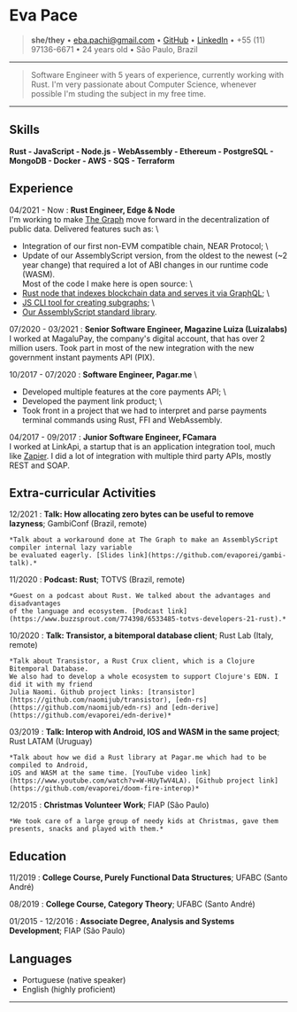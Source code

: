 Eva Pace
============

> **she/they** • <eba.pachi@gmail.com> • [GitHub](https://github.com/evaporei) • [LinkedIn](https://linkedin.com/in/evapace) • +55 (11) 97136-6671 • 24 years old • São Paulo, Brazil

----

> Software Engineer with 5 years of experience, currently working with Rust.
> I'm very passionate about Computer Science,
> whenever possible I'm studing the subject in my free time.

----

Skills
----------------------------------------
**Rust - JavaScript - Node.js - WebAssembly - Ethereum - PostgreSQL - MongoDB - Docker - AWS - SQS - Terraform**

Experience
----------

04/2021 - Now
:   **Rust Engineer, Edge & Node**
\
I'm working to make [The Graph](https://thegraph.com) move forward in the decentralization of public data. Delivered features such as:
\
- Integration of our first non-EVM compatible chain, NEAR Protocol;
\
- Update of our AssemblyScript version, from the oldest to the newest (~2 year change) that required a lot of ABI changes in our runtime code (WASM).
\
Most of the code I make here is open source:
\
- [Rust node that indexes blockchain data and serves it via GraphQL](https://github.com/graphprotocol/graph-node);
\
- [JS CLI tool for creating subgraphs](https://github.com/graphprotocol/graph-cli);
\
- [Our AssemblyScript standard library](https://github.com/graphprotocol/graph-ts).

07/2020 - 03/2021
:   **Senior Software Engineer, Magazine Luiza (Luizalabs)**
\
I worked at MagaluPay, the company's digital account, that has over 2 million users. Took part in most of the new integration with the new government instant payments API (PIX).

10/2017 - 07/2020
:   **Software Engineer, Pagar.me**
\
- Developed multiple features at the core payments API;
\
- Developed the payment link product;
\
- Took front in a project that we had to interpret and parse payments terminal commands using Rust, FFI and WebAssembly.

04/2017 - 09/2017
:   **Junior Software Engineer, FCamara**
\
I worked at LinkApi, a startup that is an application integration tool, much like [Zapier](https://zapier.com). I did a lot of integration with multiple third party APIs, mostly REST and SOAP.

Extra-curricular Activities
----------------------------------------

12/2021
:   **Talk: How allocating zero bytes can be useful to remove lazyness**; GambiConf (Brazil, remote)

    *Talk about a workaround done at The Graph to make an AssemblyScript compiler internal lazy variable
    be evaluated eagerly. [Slides link](https://github.com/evaporei/gambi-talk).*

11/2020
:   **Podcast: Rust**; TOTVS (Brazil, remote)

    *Guest on a podcast about Rust. We talked about the advantages and disadvantages
    of the language and ecosystem. [Podcast link](https://www.buzzsprout.com/774398/6533485-totvs-developers-21-rust).*

10/2020
:   **Talk: Transistor, a bitemporal database client**; Rust Lab (Italy, remote)

    *Talk about Transistor, a Rust Crux client, which is a Clojure Bitemporal Database.
    We also had to develop a whole ecosystem to support Clojure's EDN. I did it with my friend
    Julia Naomi. Github project links: [transistor](https://github.com/naomijub/transistor), [edn-rs](https://github.com/naomijub/edn-rs) and [edn-derive](https://github.com/evaporei/edn-derive)*

03/2019
:   **Talk: Interop with Android, IOS and WASM in the same project**; Rust LATAM (Uruguay)

    *Talk about how we did a Rust library at Pagar.me which had to be compiled to Android,
    iOS and WASM at the same time. [YouTube video link](https://www.youtube.com/watch?v=W-HUyTwV4LA). [Github project link](https://github.com/evaporei/doom-fire-interop)*

12/2015
:   **Christmas Volunteer Work**; FIAP (São Paulo)

    *We took care of a large group of needy kids at Christmas, gave them
    presents, snacks and played with them.*

Education
---------

11/2019
:   **College Course, Purely Functional Data Structures**; UFABC (Santo André)

08/2019
:   **College Course, Category Theory**; UFABC (Santo André)

01/2015 - 12/2016
:   **Associate Degree, Analysis and Systems Development**; FIAP (São Paulo)

Languages
----------------------------------------

* Portuguese (native speaker)
* English (highly proficient)

----
